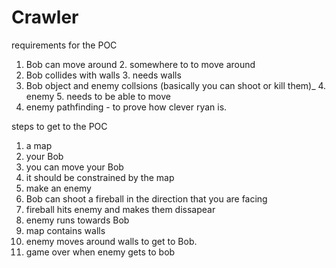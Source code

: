 # Crawler
requirements for the POC
1. Bob can move around
   2. somewhere to to move around
2. Bob collides with walls
   3. needs walls
3. Bob object and enemy collsions (basically you can shoot or kill them)_
   4. enemy
   5. needs to be able to move
4. enemy pathfinding - to prove how clever ryan is.


steps to get to the POC
1. a map
2. your Bob
3. you can move your Bob
4. it should be constrained by the map
5. make an enemy 
6. Bob can shoot a fireball in the direction that you are facing
7. fireball hits enemy and makes them dissapear
8. enemy runs towards Bob
9. map contains walls
10. enemy moves around walls to get to Bob.
11. game over when enemy gets to bob 